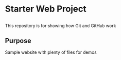# Starter Web Project

## 

This repository is for showing how Git and GitHub work

## Purpose

Sample website with plenty of files for demos